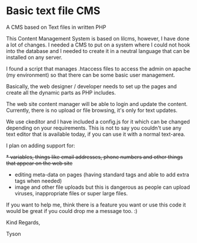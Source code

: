 Basic text file CMS
===================

A CMS based on Text files in written PHP

This Content Management System is based on lilcms, however, I have done a lot of changes. I needed a CMS to put on a system where I could not hook into the database and I needed to create it in a neutral language that can be installed on any server.

I found a script that manages .htaccess files to access the admin on apache (my environment) so that there can be some basic user management.

Basically, the web designer / developer needs to set up the pages and create all the dynamic parts as PHP includes.

The web site content manager will be able to login and update the content. Currently, there is no upload or file browsing, it's only for text updates.

We use ckeditor and I have included a config.js for it which can be changed depending on your requirements. This is not to say you couldn't use any text editor that is available today, if you can use it with a normal text-area.

I plan on adding support for:

~~* variables, things like email addresses, phone numbers and other things that appear on the web site~~
* editing meta-data on pages (having standard tags and able to add extra tags when needed)
* image and other file uploads but this is dangerous as people can upload viruses, inappropriate files or super large files.

If you want to help me, think there is a feature you want or use this code it would be great if you could drop me a message too. :)

Kind Regards,

Tyson

